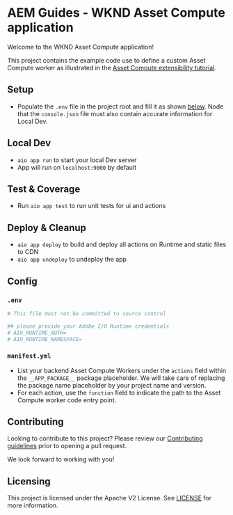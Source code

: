 # AEM Guides - WKND Asset Compute application

Welcome to the WKND Asset Compute application!

This project contains the example code use to define a custom Asset Compute worker as illustrated in the [Asset Compute extensibility tutorial](https://docs.adobe.com/content/help/en/experience-manager-learn/cloud-service/asset-compute/overview.html).

## Setup

- Populate the `.env` file in the project root and fill it as shown [below](#env). Node that the `console.json` file must also contain accurate information for Local Dev.

## Local Dev

- `aio app run` to start your local Dev server
- App will run on `localhost:9000` by default

## Test & Coverage

- Run `aio app test` to run unit tests for ui and actions

## Deploy & Cleanup

- `aio app deploy` to build and deploy all actions on Runtime and static files to CDN
- `aio app undeploy` to undeploy the app

## Config

### `.env`

```bash
# This file must not be committed to source control

## please provide your Adobe I/O Runtime credentials
# AIO_RUNTIME_AUTH=
# AIO_RUNTIME_NAMESPACE=
```

### `manifest.yml`

- List your backend Asset Compute Workers under the `actions` field within the `__APP_PACKAGE__`
package placeholder. We will take care of replacing the package name placeholder
by your project name and version.
- For each action, use the `function` field to indicate the path to the Asset Compute worker code entry point.

## Contributing
Looking to contribute to this project? Please review our [Contributing guidelines](CONTRIBUTING.md) prior to opening a pull request.

We look forward to working with you!

## Licensing
This project is licensed under the Apache V2 License. See [LICENSE](LICENSE) for more information.